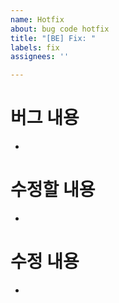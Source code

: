 ```yaml
---
name: Hotfix
about: bug code hotfix
title: "[BE] Fix: "
labels: fix
assignees: ''

---
```


# 버그 내용
- 

# 수정할 내용 
- 

# 수정 내용
-
